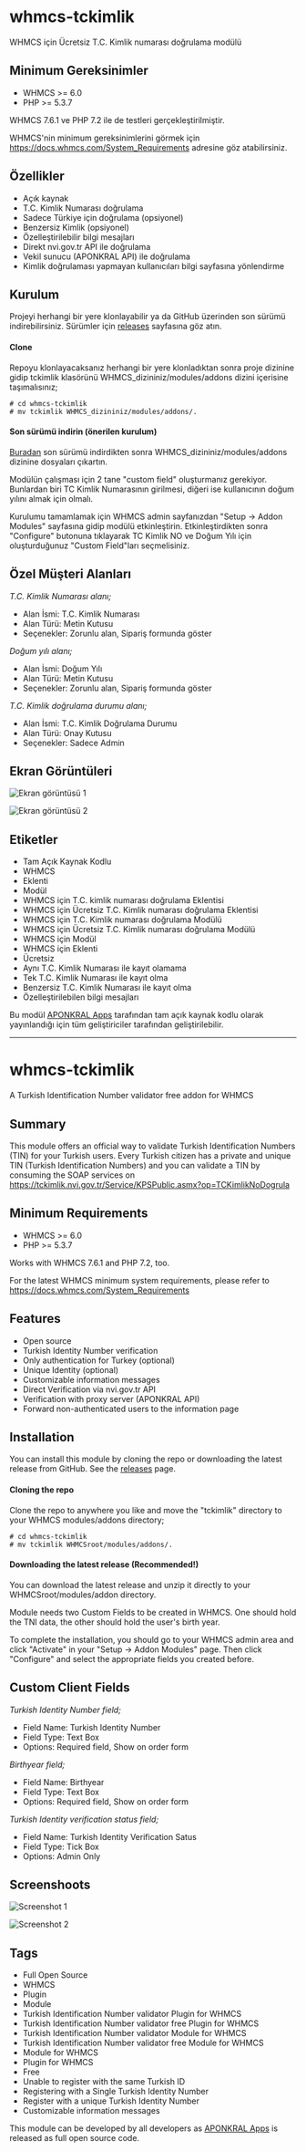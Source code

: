
# whmcs-tckimlik #
WHMCS için Ücretsiz T.C. Kimlik numarası doğrulama modülü

## Minimum Gereksinimler ##

- WHMCS >= 6.0
- PHP >= 5.3.7

WHMCS 7.6.1 ve PHP 7.2 ile de testleri gerçekleştirilmiştir.

WHMCS'nin minimum gereksinimlerini görmek için https://docs.whmcs.com/System_Requirements adresine göz atabilirsiniz.

## Özellikler ##
- Açık kaynak
- T.C. Kimlik Numarası doğrulama
- Sadece Türkiye için doğrulama (opsiyonel)
- Benzersiz Kimlik (opsiyonel)
- Özelleştirilebilir bilgi mesajları
- Direkt nvi.gov.tr API ile doğrulama
- Vekil sunucu (APONKRAL API) ile doğrulama
- Kimlik doğrulaması yapmayan kullanıcıları bilgi sayfasına yönlendirme

## Kurulum ##
Projeyi herhangi bir yere klonlayabilir ya da GitHub üzerinden son sürümü indirebilirsiniz. Sürümler için [releases](https://github.com/aponkral/whmcs-tckimlik/releases) sayfasına göz atın.

#### Clone ####
Repoyu klonlayacaksanız herhangi bir yere klonladıktan sonra proje dizinine gidip tckimlik klasörünü WHMCS_dizininiz/modules/addons dizini içerisine taşımalısınız;

```
# cd whmcs-tckimlik
# mv tckimlik WHMCS_dizininiz/modules/addons/.
```

#### Son sürümü indirin (önerilen kurulum) ####
[Buradan](https://github.com/aponkral/whmcs-tckimlik/releases) son sürümü indirdikten sonra WHMCS_dizininiz/modules/addons dizinine dosyaları çıkartın.

Modülün çalışması için 2 tane "custom field" oluşturmanız gerekiyor. Bunlardan biri TC Kimlik Numarasının girilmesi, diğeri ise kullanıcının doğum yılını almak için olmalı.

Kurulumu tamamlamak için WHMCS admin sayfanızdan "Setup -> Addon Modules" sayfasına gidip modülü etkinleştirin. Etkinleştirdikten sonra "Configure" butonuna tıklayarak TC Kimlik NO ve Doğum Yılı için oluşturduğunuz "Custom Field"ları seçmelisiniz.

## Özel Müşteri Alanları ##
*T.C. Kimlik Numarası alanı;*
- Alan İsmi: T.C. Kimlik Numarası
- Alan Türü: Metin Kutusu
- Seçenekler: Zorunlu alan, Sipariş formunda göster

*Doğum yılı alanı;*
- Alan İsmi: Doğum Yılı
- Alan Türü: Metin Kutusu
- Seçenekler: Zorunlu alan, Sipariş formunda göster

*T.C. Kimlik doğrulama durumu alanı;*
- Alan İsmi: T.C. Kimlik Doğrulama Durumu
- Alan Türü: Onay Kutusu
- Seçenekler: Sadece Admin

## Ekran Görüntüleri ##
![Ekran görüntüsü 1](https://github.com/aponkral/whmcs-tckimlik/raw/master/screenshoots/whmcs-tckimlik-Screenshot-1.png "Ekran görüntüsü 1")

![Ekran görüntüsü 2](https://github.com/aponkral/whmcs-tckimlik/raw/master/screenshoots/whmcs-tckimlik-Screenshot-2.png "Ekran görüntüsü 2")

## Etiketler ##
- Tam Açık Kaynak Kodlu
- WHMCS
- Eklenti
- Modül
- WHMCS için T.C. kimlik numarası doğrulama Eklentisi
- WHMCS için Ücretsiz T.C. Kimlik numarası doğrulama Eklentisi
- WHMCS için T.C. Kimlik numarası doğrulama Modülü
- WHMCS için Ücretsiz T.C. Kimlik numarası doğrulama Modülü
- WHMCS için Modül
- WHMCS için Eklenti
- Ücretsiz
- Aynı T.C. Kimlik Numarası ile kayıt olamama
- Tek T.C. Kimlik Numarası ile kayıt olma
- Benzersiz T.C. Kimlik Numarası ile kayıt olma
- Özelleştirilebilen bilgi mesajları


Bu modül [APONKRAL Apps](https://aponkral.net/apps/) tarafından tam açık kaynak kodlu olarak yayınlandığı için tüm geliştiriciler tarafından geliştirilebilir.

---

# whmcs-tckimlik #
A Turkish Identification Number validator free addon for WHMCS

## Summary ##
This module offers an official way to validate Turkish Identification Numbers (TIN) for your Turkish users. Every Turkish citizen has a private and unique TIN (Turkish Identification Numbers) and you can validate a TIN by consuming the SOAP services on https://tckimlik.nvi.gov.tr/Service/KPSPublic.asmx?op=TCKimlikNoDogrula

## Minimum Requirements ##
- WHMCS >= 6.0
- PHP >= 5.3.7

Works with WHMCS 7.6.1 and PHP 7.2, too.

For the latest WHMCS minimum system requirements, please refer to
https://docs.whmcs.com/System_Requirements

## Features ##
- Open source
- Turkish Identity Number verification
- Only authentication for Turkey (optional)
- Unique Identity (optional)
- Customizable information messages
- Direct ​​Verification via nvi.gov.tr API
- Verification with proxy server (APONKRAL API)
- Forward non-authenticated users to the information page

## Installation ##
You can install this module by cloning the repo or downloading the latest release from GitHub. See the [releases](https://github.com/aponkral/whmcs-tckimlik/releases) page.

#### Cloning the repo ####
Clone the repo to anywhere you like and move the "tckimlik" directory to your WHMCS modules/addons directory;

```
# cd whmcs-tckimlik
# mv tckimlik WHMCSroot/modules/addons/.
```

#### Downloading the latest release (Recommended!) ####
You can download the latest release and unzip it directly to your WHMCSroot/modules/addon directory.

Module needs two Custom Fields to be created in WHMCS. One should hold the TNI data, the other should hold the user's birth year.

To complete the installation, you should go to your WHMCS admin area and click "Activate" in your "Setup -> Addon Modules" page. Then click "Configure" and select the appropriate fields you created before.

## Custom Client Fields ##
*Turkish Identity Number field;*
- Field Name: Turkish Identity Number
- Field Type: Text Box
- Options: Required field, Show on order form

*Birthyear field;*
- Field Name: Birthyear
- Field Type: Text Box
- Options: Required field, Show on order form

*Turkish Identity verification status field;*
- Field Name: Turkish Identity Verification Satus
- Field Type: Tick Box
- Options: Admin Only

## Screenshoots ##
![Screenshot 1](https://github.com/aponkral/whmcs-tckimlik/raw/master/screenshoots/whmcs-tckimlik-Screenshot-1.png "Screenshot 1")

![Screenshot 2](https://github.com/aponkral/whmcs-tckimlik/raw/master/screenshoots/whmcs-tckimlik-Screenshot-2.png "Screenshot 2")

## Tags ##
- Full Open Source
- WHMCS
- Plugin
- Module
- Turkish Identification Number validator Plugin for WHMCS
- Turkish Identification Number validator free Plugin for WHMCS
- Turkish Identification Number validator Module for WHMCS
- Turkish Identification Number validator free Module for WHMCS
- Module for WHMCS
- Plugin for WHMCS
- Free
- Unable to register with the same Turkish ID
- Registering with a Single Turkish Identity Number
- Register with a unique Turkish Identity Number
- Customizable information messages


This module can be developed by all developers as [APONKRAL Apps](https://aponkral.net/apps/) is released as full open source code.